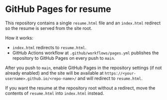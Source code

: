 # GitHub Pages for resume

This repository contains a single `resume.html` file and an `index.html` redirect so the resume is served from the site root.

How it works:
- `index.html` redirects to `resume.html`.
- GitHub Actions workflow at `.github/workflows/pages.yml` publishes the repository to GitHub Pages on every push to `main`.

After you push to `main`, enable GitHub Pages in the repository settings (if not already enabled) and the site will be available at `https://<your-username>.github.io/<repo-name>/` and will redirect to `resume.html`.

If you want the resume at the repository root without a redirect, move the contents of `resume.html` into `index.html` instead.
